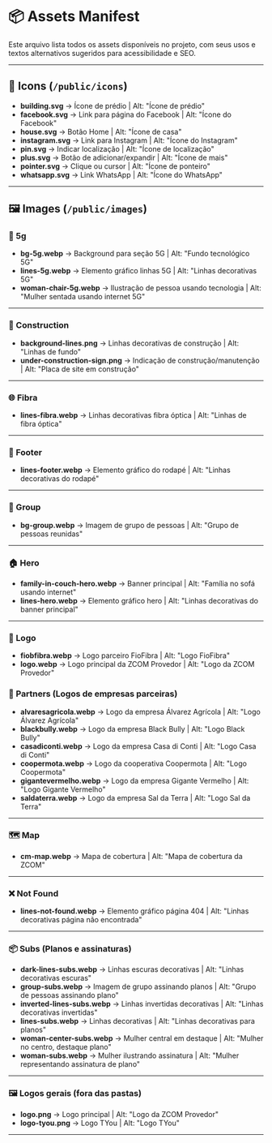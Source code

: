 # 📦 Assets Manifest

Este arquivo lista todos os assets disponíveis no projeto, com seus usos e textos alternativos
sugeridos para acessibilidade e SEO.

---

## 🔹 Icons (`/public/icons`)

- **building.svg** → Ícone de prédio | Alt: "Ícone de prédio"
- **facebook.svg** → Link para página do Facebook | Alt: "Ícone do Facebook"
- **house.svg** → Botão Home | Alt: "Ícone de casa"
- **instagram.svg** → Link para Instagram | Alt: "Ícone do Instagram"
- **pin.svg** → Indicar localização | Alt: "Ícone de localização"
- **plus.svg** → Botão de adicionar/expandir | Alt: "Ícone de mais"
- **pointer.svg** → Clique ou cursor | Alt: "Ícone de ponteiro"
- **whatsapp.svg** → Link WhatsApp | Alt: "Ícone do WhatsApp"

---

## 🖼️ Images (`/public/images`)

### 📡 5g

- **bg-5g.webp** → Background para seção 5G | Alt: "Fundo tecnológico 5G"
- **lines-5g.webp** → Elemento gráfico linhas 5G | Alt: "Linhas decorativas 5G"
- **woman-chair-5g.webp** → Ilustração de pessoa usando tecnologia | Alt: "Mulher sentada usando
  internet 5G"

---

### 🚧 Construction

- **background-lines.png** → Linhas decorativas de construção | Alt: "Linhas de fundo"
- **under-construction-sign.png** → Indicação de construção/manutenção | Alt: "Placa de site em
  construção"

---

### 🌐 Fibra

- **lines-fibra.webp** → Linhas decorativas fibra óptica | Alt: "Linhas de fibra óptica"

---

### 📍 Footer

- **lines-footer.webp** → Elemento gráfico do rodapé | Alt: "Linhas decorativas do rodapé"

---

### 👥 Group

- **bg-group.webp** → Imagem de grupo de pessoas | Alt: "Grupo de pessoas reunidas"

---

### 🏠 Hero

- **family-in-couch-hero.webp** → Banner principal | Alt: "Família no sofá usando internet"
- **lines-hero.webp** → Elemento gráfico hero | Alt: "Linhas decorativas do banner principal"

---

### 🏢 Logo

- **fiobfibra.webp** → Logo parceiro FioFibra | Alt: "Logo FioFibra"
- **logo.webp** → Logo principal da ZCOM Provedor | Alt: "Logo da ZCOM Provedor"

### 🤝 Partners (Logos de empresas parceiras)

- **alvaresagricola.webp** → Logo da empresa Álvarez Agrícola | Alt: "Logo Álvarez Agrícola"
- **blackbully.webp** → Logo da empresa Black Bully | Alt: "Logo Black Bully"
- **casadiconti.webp** → Logo da empresa Casa di Conti | Alt: "Logo Casa di Conti"
- **coopermota.webp** → Logo da cooperativa Coopermota | Alt: "Logo Coopermota"
- **gigantevermelho.webp** → Logo da empresa Gigante Vermelho | Alt: "Logo Gigante Vermelho"
- **saldaterra.webp** → Logo da empresa Sal da Terra | Alt: "Logo Sal da Terra"

---

### 🗺️ Map

- **cm-map.webp** → Mapa de cobertura | Alt: "Mapa de cobertura da ZCOM"

---

### ❌ Not Found

- **lines-not-found.webp** → Elemento gráfico página 404 | Alt: "Linhas decorativas página não
  encontrada"

---

### 📦 Subs (Planos e assinaturas)

- **dark-lines-subs.webp** → Linhas escuras decorativas | Alt: "Linhas decorativas escuras"
- **group-subs.webp** → Imagem de grupo assinando planos | Alt: "Grupo de pessoas assinando plano"
- **inverted-lines-subs.webp** → Linhas invertidas decorativas | Alt: "Linhas decorativas
  invertidas"
- **lines-subs.webp** → Linhas decorativas | Alt: "Linhas decorativas para planos"
- **woman-center-subs.webp** → Mulher central em destaque | Alt: "Mulher no centro, destaque plano"
- **woman-subs.webp** → Mulher ilustrando assinatura | Alt: "Mulher representando assinatura de
  plano"

---

### 🖼️ Logos gerais (fora das pastas)

- **logo.png** → Logo principal | Alt: "Logo da ZCOM Provedor"
- **logo-tyou.png** → Logo TYou | Alt: "Logo TYou"

---
